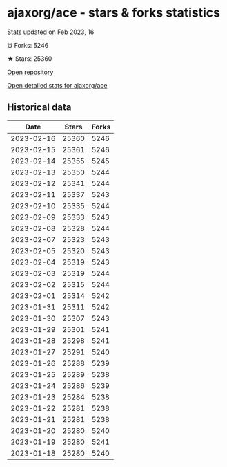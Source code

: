 # ajaxorg/ace - stars & forks statistics

Stats updated on Feb 2023, 16

☋ Forks: 5246

★ Stars: 25360

[Open repository](https://github.com/ajaxorg/ace)

[Open detailed stats for ajaxorg/ace](https://reviewgithub.com/rep/ajaxorg/ace)

## Historical data
| Date | Stars | Forks |
|------|-------|-------|
| 2023-02-16 | 25360 | 5246 | 
| 2023-02-15 | 25361 | 5246 | 
| 2023-02-14 | 25355 | 5245 | 
| 2023-02-13 | 25350 | 5244 | 
| 2023-02-12 | 25341 | 5244 | 
| 2023-02-11 | 25337 | 5243 | 
| 2023-02-10 | 25335 | 5244 | 
| 2023-02-09 | 25333 | 5243 | 
| 2023-02-08 | 25328 | 5244 | 
| 2023-02-07 | 25323 | 5243 | 
| 2023-02-05 | 25320 | 5243 | 
| 2023-02-04 | 25319 | 5243 | 
| 2023-02-03 | 25319 | 5244 | 
| 2023-02-02 | 25315 | 5244 | 
| 2023-02-01 | 25314 | 5242 | 
| 2023-01-31 | 25311 | 5242 | 
| 2023-01-30 | 25307 | 5243 | 
| 2023-01-29 | 25301 | 5241 | 
| 2023-01-28 | 25298 | 5241 | 
| 2023-01-27 | 25291 | 5240 | 
| 2023-01-26 | 25288 | 5239 | 
| 2023-01-25 | 25289 | 5238 | 
| 2023-01-24 | 25286 | 5239 | 
| 2023-01-23 | 25284 | 5238 | 
| 2023-01-22 | 25281 | 5238 | 
| 2023-01-21 | 25281 | 5238 | 
| 2023-01-20 | 25280 | 5240 | 
| 2023-01-19 | 25280 | 5241 | 
| 2023-01-18 | 25280 | 5240 | 

